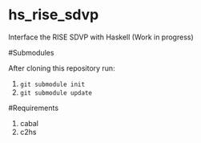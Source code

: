# hs_rise_sdvp
Interface the RISE SDVP with Haskell (Work in progress)

#Submodules

After cloning this repository run:

1. `git submodule init`
2. `git submodule update`

#Requirements

1. cabal
2. c2hs 